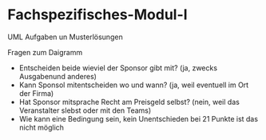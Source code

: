 # Fachspezifisches-Modul-I

UML Aufgaben un Musterlösungen

Fragen zum Daigramm

* Entscheiden beide wieviel der Sponsor gibt mit? 		(ja, zwecks Ausgabenund anderes)
* Kann Sponsol mitentscheiden wo und wann? 		(ja, weil eventuell im Ort der Firma)
* Hat Sponsor mitsprache Recht am Preisgeld selbst? 	(nein, weil das Veranstalter slebst oder mit den Teams)
* Wie kann eine Bedingung sein, kein Unentschieden bei 21 Punkte ist das nicht möglich
